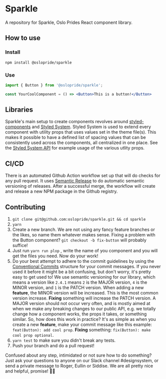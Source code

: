 # Sparkle
A repository for Sparkle, Oslo Prides React component library.

## How to use

### Install
`npm install @oslopride/sparkle`


### Use
```jsx
import { Button } from '@oslopride/sparkle';

const YourCoolComponent = () => <Button>This is a button!</Button>
```

## Libraries
Sparkle's main setup to create components revolves around [styled-components](https://www.styled-components.com/) and [Styled System](https://styled-system.com/). Styled System is used to extend every component with utility props that uses values set in the theme file(s). This makes it possible to have a defined list of spacing values that can be consistently used across the components, all centralized in one place. See the [Styled System API](https://styled-system.com/api) for example usage of the various utlity props.

## CI/CD
There is an automated Github Action workflow set up that will do checks for any pull request. It uses [Semantic Release](https://semantic-release.gitbook.io/semantic-release/) to do automatic semantic versioning of releases. After a successful merge, the workflow will create and release a new NPM package in the Github registry.

## Contributing
1. `git clone git@github.com:oslopride/sparkle.git && cd sparkle`
2. `yarn`
3. Create a new branch. We are not using any fancy feature branches or the likes, so name them whatever makes sense. Fixing a problem with the Button component? `git checkout -b fix-button` will probably suffice!
4. Just run `yarn run plop` , write the name of you component and you will get the files you need. Now do your work!
5. Do your best attempt to adhere to the commit guidelines by using the [Conventional Commits](https://www.conventionalcommits.org/en/v1.0.0/) structure for your commit messages. If you never used it before it might be a bit confusing, but don't worry, it's pretty easy to get used to!
We use semantic versioning for our library, which means a version like `2.4.1` means `2` is the MAJOR version, `4` is the MINOR version, and `1` is the PATCH version. When adding a new **feature**, the MINOR version will be increased. This is the most common version increase. **Fixing** something will increase the PATCH version. A MAJOR version should not occur very often, and is mostly aimed at when we make any breaking changes to our public API, e.g. we totally change how a component works, the props it takes, or something similar.
 So, how does this work in practice? It's as simple as when you create a new **feature**, make your commit message like this example: `feat(Button): add cool prop`. **Fixing** something: `fix(Button): make cool prop optional`.
6. `yarn test` to make sure you didn't break any tests.
7. Push your branch and do a pull request!

Confused about any step, intimidated or not sure how to do something? Just ask your questions to anyone on our Slack channel #designsystem, or send a private message to Roger, Eullin or Siddise. We are all pretty nice and helpful, promise! 🧙‍♀️
